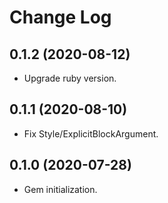 # Change Log

## 0.1.2 (2020-08-12)

  * Upgrade ruby version.

## 0.1.1 (2020-08-10)

  * Fix Style/ExplicitBlockArgument.

## 0.1.0 (2020-07-28)

  * Gem initialization.
